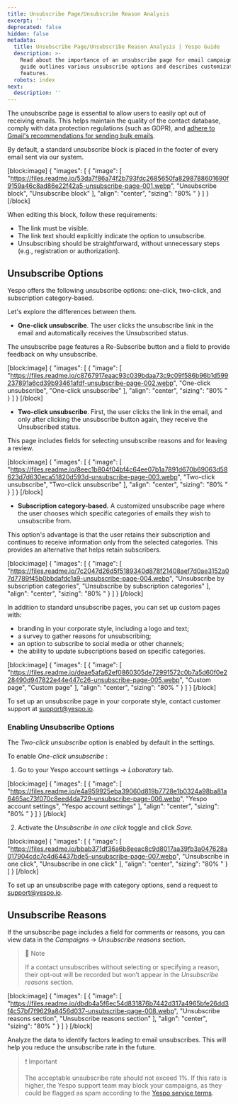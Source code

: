```yaml
---
title: Unsubscribe Page/Unsubscribe Reason Analysis
excerpt: ''
deprecated: false
hidden: false
metadata:
  title: Unsubscribe Page/Unsubscribe Reason Analysis | Yespo Guide
  description: >-
    Read about the importance of an unsubscribe page for email campaigns. The
    guide outlines various unsubscribe options and describes customization
    features.
  robots: index
next:
  description: ''
---
```

The unsubscribe page is essential to allow users to easily opt out of receiving emails. This helps maintain the quality of the contact database, comply with data protection regulations (such as GDPR), and <a rel="nofollow" href="https://support.google.com/mail/answer/10979322?hl=en&ref_topic=3395756&sjid=8827293139908704359-EU" target="_blank"> adhere to Gmail's recommendations for sending bulk emails</a>.

By default, a standard unsubscribe block is placed in the footer of every email sent via our system.

[block:image]
{
  "images": [
    {
      "image": [
        "https://files.readme.io/53da7f86a74f2b793fdc2685650fa8298788601690f9159a46c8ad86e22f42a5-unsubscribe-page-001.webp",
        "Unsubscribe block",
        "Unsubscribe block"
      ],
      "align": "center",
      "sizing": "80% "
    }
  ]
}
[/block]


When editing this block, follow these requirements:

- The link must be visible.
- The link text should explicitly indicate the option to unsubscribe.
- Unsubscribing should be straightforward, without unnecessary steps (e.g., registration or authorization).

## Unsubscribe Options

Yespo offers the following unsubscribe options: one-click, two-click, and subscription category-based.

Let's explore the differences between them.

- **One-click unsubscribe**. The user clicks the unsubscribe link in the email and automatically receives the Unsubscribed status.

The unsubscribe page features a Re-Subscribe button and a field to provide feedback on why unsubscribe.

[block:image]
{
  "images": [
    {
      "image": [
        "https://files.readme.io/c8767917eaac93c039bdaa73c9c09f586b96b1d599237891a6cd39b93461afdf-unsubscribe-page-002.webp",
        "One-click unsubscribe",
        "One-click unsubscribe"
      ],
      "align": "center",
      "sizing": "80% "
    }
  ]
}
[/block]


- **Two-click unsubscribe**. First, the user clicks the link in the email, and only after clicking the unsubscribe button again, they receive the Unsubscribed status.

This page includes fields for selecting unsubscribe reasons and for leaving a review.

[block:image]
{
  "images": [
    {
      "image": [
        "https://files.readme.io/8eec1b804f04bf4c64ee07b1a7891d670b69063d58623d7d630eca51820d593d-unsubscribe-page-003.webp",
        "Two-click unsubscribe",
        "Two-click unsubscribe"
      ],
      "align": "center",
      "sizing": "80% "
    }
  ]
}
[/block]


- **Subscription category-based.** A customized unsubscribe page where the user chooses which specific categories of emails they wish to unsubscribe from.

This option's advantage is that the user retains their subscription and continues to receive information only from the selected categories. This provides an alternative that helps retain subscribers.

[block:image]
{
  "images": [
    {
      "image": [
        "https://files.readme.io/7c2047d26d5f5189340d878f21408aef7d0ae3152a07d7789f45b0bbdafdc1a9-unsubscribe-page-004.webp",
        "Unsubscribe by subscription categories",
        "Unsubscribe by subscription categories"
      ],
      "align": "center",
      "sizing": "80% "
    }
  ]
}
[/block]


In addition to standard unsubscribe pages, you can set up custom pages with:

- branding in your corporate style, including a logo and text;
- a survey to gather reasons for unsubscribing;
- an option to subscribe to social media or other channels;
- the ability to update subscriptions based on specific categories.

[block:image]
{
  "images": [
    {
      "image": [
        "https://files.readme.io/deae5afa62ef0860305de72991572c0b7a5d60f0e228490d947822e44e447c26-unsubscribe-page-005.webp",
        "Custom page",
        "Custom page"
      ],
      "align": "center",
      "sizing": "80% "
    }
  ]
}
[/block]


To set up an unsubscribe page in your corporate style, contact customer support at [support@yespo.io](mailto:support@yespo.io).

### Enabling Unsubscribe Options

The _Two-click unsubscribe_ option is enabled by default in the settings.

To enable _One-click unsubscribe_ :

1. Go to your Yespo account settings → _Laboratory_ tab.

[block:image]
{
  "images": [
    {
      "image": [
        "https://files.readme.io/e4a959925eba39060d819b7728e1b0324a98ba81a6465ac73f070c8eed4da729-unsubscribe-page-006.webp",
        "Yespo account settings",
        "Yespo account settings"
      ],
      "align": "center",
      "sizing": "80% "
    }
  ]
}
[/block]


2. Activate the _Unsubscribe in one click_ toggle and click _Save._

[block:image]
{
  "images": [
    {
      "image": [
        "https://files.readme.io/bbab371df36a6b8eeac8c9d8017aa39fb3a047628a017904cdc7c4d64437bde5-unsubscribe-page-007.webp",
        "Unsubscribe in one click",
        "Unsubscribe in one click"
      ],
      "align": "center",
      "sizing": "80% "
    }
  ]
}
[/block]


To set up an unsubscribe page with category options, send a request to [support@yespo.io](mailto:support@yespo.io).

## Unsubscribe Reasons

If the unsubscribe page includes a field for comments or reasons, you can view data in the _Campaigns_ → _Unsubscribe reasons_ section.

> 📘 Note
> 
> If a contact unsubscribes without selecting or specifying a reason, their opt-out will be recorded but won’t appear in the _Unsubscribe reasons_ section.

[block:image]
{
  "images": [
    {
      "image": [
        "https://files.readme.io/dbdb4a5f6ec54d831876b7442d317a4965bfe26dd3f4c57bf7f9629a8456d037-unsubscribe-page-008.webp",
        "Unsubscribe reasons section",
        "Unsubscribe reasons section"
      ],
      "align": "center",
      "sizing": "80% "
    }
  ]
}
[/block]


Analyze the data to identify factors leading to email unsubscribes. This will help you reduce the unsubscribe rate in the future.

> ❗️ Important
> 
> The acceptable unsubscribe rate should not exceed 1%. If this rate is higher, the Yespo support team may block your campaigns, as they could be flagged as spam according to the [Yespo service terms](https://yespo.io/terms-of-use).